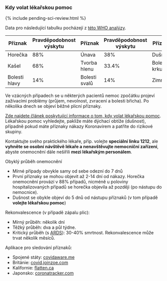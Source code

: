 ### Kdy volat lékařskou pomoc

{% include pending-sci-review.html %}

Data pro následující tabulku pocházejí z [této WHO analýzy](https://www.who.int/docs/default-source/coronaviruse/who-china-joint-mission-on-covid-19-final-report.pdf).

<div class="table-wrap" markdown="1">

| Příznak   | Pravděpodobnost výskytu | Příznak         | Pravděpodobnost výskytu | Příznak               | Pravděpodobnost výskytu |
| ----------| ---------- | ----------------| ---------- | --------------------  | ---------- |
| Horečka     | 88%        |Únava          |38%         |Dušnost    |18%         |
| Kašel |68%         |Tvorba hlenu|33.4%       |Bolest v krku            |14%         |
|Bolesti hlavy  |14%         |Bolesti svalů     |14%         |Zimnice                 |11%         |

</div>

Ve vzácných případech se u některých pacientů nemoc zpočátku projeví zažívacími problémy (průjem, nevolnost, zvracení a bolesti břicha). Po několika dnech se objeví běžné plicní příznaky.

[Zde najdete článek poskytující informace o tom, kdy volat lékařskou pomoc](https://www.seznamzpravy.cz/clanek/koronavirus-co-by-me-melo-varovat-ze-nemoc-probiha-komplikovane-co-je-to-dusnost-a-kdy-volat-zachranku-96953). Lékařskou pomoc vyhledejte, pakliže máte dýchací obtíže (dušnost), případně pokud máte příznaky nákazy Koronavirem a patříte do rizikové skupiny. 

Kontaktujte svého praktického lékaře, příp. volejte  **speciální linku 1212**, ale **vyhněte se osobní návštěvě lékaře a nenavštěvujte nemocniční zařízení**, abyste onemocnění dále nešířili **mezi lékařským personálem**. 


Obyklý průběh onemocnění
-  Mírné případy obvykle samy od sebe odezní do 7 dnů
-   První příznaky se mohou objevit až 2-14 dní od nákazy. Horečka onemocnění provází v 88% případů, nicméně u poloviny hospitalizovaných případů se horečka objevila až později (po nástupu do nemocnice).
- Dušnost se obykle objeví do 5 dnů od nástupu příznaků (v tom případě **volejte lékařskou pomoc**)

Rekonvalescence (v případě zápalu plic):
-  Mírný průběh: několik dní
-  Těžký průběh: dva a půl týdne.  
-  Kritický průběh (s [ARDS](https://cs.wikipedia.org/wiki/Syndrom_akutn%C3%AD_dechov%C3%A9_t%C3%ADsn%C4%9B)): 30-40% smrtnost. Rekonvalescence může trvat několik měsíců.

Aplikace pro sledování příznaků:  
-  Spojené státy: [covidaware.me](https://covidaware.me/)
-  Británie: [covid.joinzoe.com](https://covid.joinzoe.com)
-  Kalifornie: [flatten.ca](https://flatten.ca/)
-  Japonsko: [coronatracker.com](https://www.coronatracker.com/)
